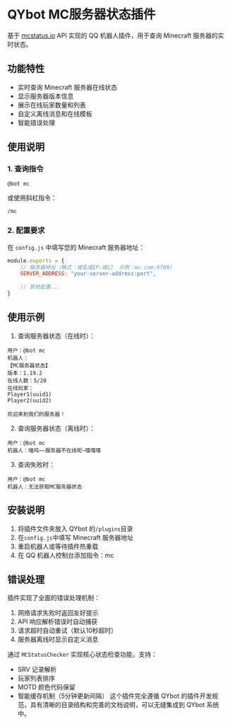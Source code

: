 # QYbot MC服务器状态插件

基于 [mcstatus.io](https://mcstatus.io) API 实现的 QQ 机器人插件，用于查询 Minecraft 服务器的实时状态。

## 功能特性

- 实时查询 Minecraft 服务器在线状态
- 显示服务器版本信息
- 展示在线玩家数量和列表
- 自定义离线消息和在线模板
- 智能错误处理

## 使用说明

### 1. 查询指令

```
@bot mc
```

或使用斜杠指令：

```
/mc
```

### 2. 配置要求

在 `config.js` 中填写您的 Minecraft 服务器地址：

```javascript
module.exports = {
    // 服务器地址（格式：域名或IP:端口  示例：mc.com:6789）
    SERVER_ADDRESS: "your-server-address:port",
    
    // 其他配置...
}
```

## 使用示例

1. 查询服务器状态（在线时）：

```
用户：@bot mc
机器人：
【MC服务器状态】
版本：1.19.2
在线人数：5/20
在线玩家：
Player1(uuid1)
Player2(uuid2)

欢迎来到我们的服务器！
```

2. 查询服务器状态（离线时）：

```
用户：@bot mc
机器人：喵呜~~服务器不在线呢~嘻嘻嘻
```

3. 查询失败时：

```
用户：@bot mc
机器人：无法获取MC服务器状态
```

## 安装说明

1. 将插件文件夹放入 QYbot 的`/plugins`目录
2. 在`config.js`中填写 Minecraft 服务器地址
3. 重启机器人或等待插件热重载
4. 在 QQ 机器人控制台添加指令：mc

## 错误处理

插件实现了全面的错误处理机制：

1. 网络请求失败时返回友好提示
2. API 响应解析错误时自动捕获
3. 请求超时自动重试（默认10秒超时）
4. 服务器离线时显示自定义消息

通过 `MCStatusChecker` 实现核心状态检查功能，支持：
- SRV 记录解析
- 玩家列表排序
- MOTD 颜色代码保留
- 智能缓存机制（5分钟更新间隔）
这个插件完全遵循 QYbot 的插件开发规范，具有清晰的目录结构和完善的文档说明，可以无缝集成到 QYbot 系统中。
        